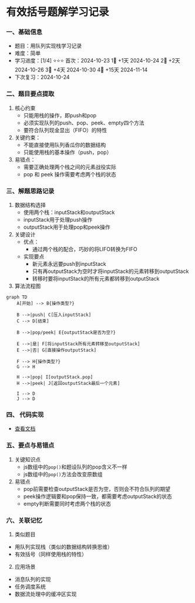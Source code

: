 # 有效括号题解学习记录

### 一、基础信息

- 题目：用队列实现栈学习记录
- 难度：简单
- 学习进度：[1/4] ⭐⭐⭐
   首次：2024-10-23
   1⃣  +1天    2024-10-24
   2⃣  +2天    2024-10-26
   3⃣  +4天    2024-10-30
   4⃣  +15天   2024-11-14
- 下次复习：2024-10-24

### 二、题目要点提取

1. 核心约束
   - 只能用栈的操作，即push和pop
   - 必须实现队列的push、pop、peek、empty四个方法
   - 要符合队列现金显出（FIFO）的特性
2. 关键约束：
   - 不能直接使用队列香瓜你的数据结构
   - 只能使用栈的基本操作（push，pop）
3. 易错点：
   - 需要正确处理两个栈之间的元素战役实际
   - pop 和 peek 操作需要考虑两个栈的状态

### 三、解题思路记录

1. 数据结构选择
   - 使用两个栈：inputStack和outputStack
   - inputStack用于处理push操作
   - outputStack用于处理pop和peek操作
2. 关键设计
   - 优点：
      - 通过两个栈的配合，巧妙的将LIFO转换为FIFO
   - 实现要点
      - 新元素永远要push到inputStack
      - 只有再outputStack为空时才将inputStack的元素转移到outputStack
      - 转移时要将inputStack的所有元素都转移到outputStack
3. 算法流程图
```mermaid
graph TD
    A[开始] --> B{操作类型?}
    
    B -->|push| C[压入inputStack]
    C --> D[结束]
    
    B -->|pop/peek| E{outputStack是否为空?}
    
    E -->|是| F[将inputStack所有元素转移至outputStack]
    E -->|否| G[直接操作outputStack]
    
    F --> H{操作类型?}
    G --> H
    
    H -->|pop| I[outputStack.pop]
    H -->|peek| J[返回outputStack最后一个元素]
    
    I --> D
    J --> D
```


### 四、 代码实现
   - [查看文档](MyQueue.js)

### 五、要点与易错点
   1. 关键知识点
      - js数组中的`pop()`和题设队列的pop含义不一样
      - js数组中的`pop()`方法会改变原数组
   2. 易错点
      - pop前需要检查outputStack是否为空，否则会不符合队列的期望
      - peek操作逻辑要和pop保持一致，都需要考虑outputStack的状态
      - empty判断需要同时考虑两个栈的状态

### 六、关联记忆
   1. 类似题目
   - 用队列实现栈（类似的数据结构转换思维）
   - 有效括号（同样使用栈的特性）
   2. 应用场景
   - 消息队列的实现
   - 任务调度系统
   - 数据流处理中的缓冲区实现

